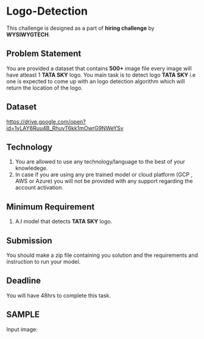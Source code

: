 # Logo-Detection
This challenge is designed as a part of **hiring challenge** by **WYSIWYGTECH**.

## Problem Statement
You are provided a dataset that contains **500+** image file every image will have atleast 1 **TATA SKY** logo.
You main task is to detect logo **TATA SKY** i.e one is expected to come up with an logo detection algorithm which will return the location of the logo.

## Dataset
https://drive.google.com/open?id=1yLAY6Ruu4B_RhuvT6kk1mOwrG9NWeYSv

## Technology
1. You are allowed to use any technology/language to the best of your knowledege.
2. In case if you are using any pre trained model or  cloud platform (GCP , AWS or Azure) you will not be provided with any support regarding the account activation. 

## Minimum Requirement
1. A.I model that detects **TATA SKY** logo.

## Submission 
You should make a zip file containing you solution and the requirements and instruction to run your model.

## Deadline
You will have 48hrs to complete this task.

## SAMPLE
Input image:

